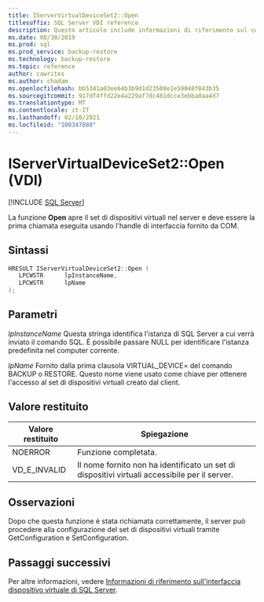 ```yaml
---
title: IServerVirtualDeviceSet2::Open
titlesuffix: SQL Server VDI reference
description: Questo articolo include informazioni di riferimento sul comando IServerVirtualDeviceSet2::Open.
ms.date: 08/30/2019
ms.prod: sql
ms.prod_service: backup-restore
ms.technology: backup-restore
ms.topic: reference
author: cawrites
ms.author: chadam
ms.openlocfilehash: bb5341a03ee64b3b9d1d23508e1e59048f843b35
ms.sourcegitcommit: 917df4ffd22e4a229af7dc481dcce3ebba0aa4d7
ms.translationtype: MT
ms.contentlocale: it-IT
ms.lasthandoff: 02/10/2021
ms.locfileid: "100347080"
---
```

# <a name="iservervirtualdeviceset2open-vdi"></a>IServerVirtualDeviceSet2::Open (VDI)

[!INCLUDE [SQL Server](../../../includes/applies-to-version/sqlserver.md)]

La funzione **Open** apre il set di dispositivi virtuali nel server e deve essere la prima chiamata eseguita usando l'handle di interfaccia fornito da COM.

## <a name="syntax"></a>Sintassi

```c
HRESULT IServerVirtualDeviceSet2::Open (
   LPCWSTR      lpInstanceName,
   LPCWSTR      lpName
);
```

## <a name="parameters"></a>Parametri

*lpInstanceName* Questa stringa identifica l'istanza di SQL Server a cui verrà inviato il comando SQL. È possibile passare NULL per identificare l'istanza predefinita nel computer corrente.

*lpName* Fornito dalla prima clausola VIRTUAL_DEVICE= del comando BACKUP o RESTORE. Questo nome viene usato come chiave per ottenere l'accesso al set di dispositivi virtuali creato dal client.

## <a name="return-value"></a>Valore restituito

|Valore restituito | Spiegazione |
|---|---|
| NOERROR | Funzione completata. |
| VD_E_INVALID | Il nome fornito non ha identificato un set di dispositivi virtuali accessibile per il server. |

## <a name="remarks"></a>Osservazioni

Dopo che questa funzione è stata richiamata correttamente, il server può procedere alla configurazione del set di dispositivi virtuali tramite GetConfiguration e SetConfiguration.

## <a name="next-steps"></a>Passaggi successivi

Per altre informazioni, vedere [Informazioni di riferimento sull'interfaccia dispositivo virtuale di SQL Server](reference-virtual-device-interface.md).